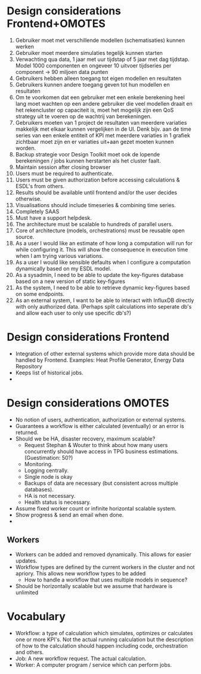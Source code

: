 # Design considerations Frontend+OMOTES
1.	Gebruiker moet met verschillende modellen (schematisaties) kunnen werken
2.	Gebruiker moet meerdere simulaties tegelijk kunnen starten
3.	Verwachting qua data, 1 jaar met uur tijdstap of 5 jaar met dag tijdstap. Model 1000 componenten en ongeveer 10 uitvoer tijdseries per component -> 90 miljoen data punten
4.	Gebruikers hebben alleen toegang tot eigen modellen en resultaten
5.	Gebruikers kunnen andere toegang geven tot hun modellen en resultaten
6.	Om te voorkomen dat een gebruiker met een enkele berekening heel lang moet wachten op een andere gebruiker die veel modellen draait en het rekencluster op capaciteit is, moet het mogelijk zijn een QoS strategy uit te voeren op de wachtrij van berekeningen.
7.	Gebruikers moeten van 1 project de resultaten van meerdere variaties makkelijk met elkaar kunnen vergelijken in de UI. Denk bijv. aan de time series van een enkele entiteit of KPI met meerdere variaties in 1 grafiek zichtbaar moet zijn en er variaties uit+aan gezet moeten kunnen worden.
8.	Backup strategie voor Design Toolkit moet ook de lopende berekeningen / jobs kunnen herstarten als het cluster faalt.
9.	Maintain session after closing browser
10.	Users must be required to authenticate.
11. Users must be given authorization before accessing calculations & ESDL's from others.
12. Results should be available until frontend and/or the user decides otherwise.
13. Visualisations should include timeseries & combining time series.
14.	Completely SAAS
15.	Must have a support helpdesk.
16.	The architecture must be scalable to hundreds of parallel users.
17.	Core of architecture (models, orchestrations) must be reusable open source.
18. As a user I would like an estimate of how long a computation will run for while configuring it. This will show the consequence in execution time when I am trying various variations.
19. As a user I would like sensible defaults when I configure a computation dynamically based on my ESDL model.
20. As a sysadmin, I need to be able to update the key-figures database based on a new version of static key-figures
21. As the system, I need to be able to retrieve dynamic key-figures based on some endpoints.
22. As an external system, I want to be able to interact with InfluxDB directly with only authorized data. (Perhaps split calculations into seperate db's and allow each user to only use specific db's?)

# Design considerations Frontend
- Integration of other external systems which provide more data should be handled by Frontend. Examples: Heat Profile Generator, Energy Data Repository
- Keeps list of historical jobs.
- 

# Design considerations OMOTES
- No notion of users, authentication, authorization or external systems.
- Guarantees a workflow is either calculated (eventually) or an error is returned.
- Should we be HA, disaster recovery, maximum scalable?
	- Request Stephan & Wouter to think about how many users concurrently should have access in TPG business estimations. (Guestimation: 50?)
    - Monitoring.
    - Logging centrally.
    - Single node is okay
    - Backups of data are necessary (but consistent across multiple databases).
    - HA is not necessary.
    - Health status is necessary.
- Assume fixed worker count or infinite horizontal scalable system.
- Show progress & send an email when done.
- 

## Workers
- Workers can be added and removed dynamically. This allows for easier updates.
- Workflow types are defined by the current workers in the cluster and not apriory. This allows new workflow types to be added 
	- How to handle a workflow that uses multiple models in sequence?
- Should be horizontally scalable but we assume that hardware is unlimited

# Vocabulary
- Workflow: a type of calculation which simulates, optimizes or calculates one or more KPI's. Not the actual running calculation but the description of how to the calculation should happen including code, orchestration and others.
- Job: A new workflow request. The actual calculation.
- Worker: A computer program / service which can perform jobs.
